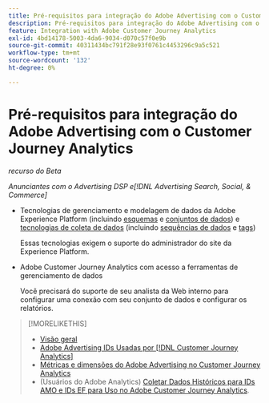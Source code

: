 ```yaml
---
title: Pré-requisitos para integração do Adobe Advertising com o Customer Journey Analytics
description: Pré-requisitos para integração do Adobe Advertising com o Customer Journey Analytics
feature: Integration with Adobe Customer Journey Analytics
exl-id: 4bd14178-5003-4da6-9034-d070c57f0e9b
source-git-commit: 40311434bc791f28e93f0761c4453296c9a5c521
workflow-type: tm+mt
source-wordcount: '132'
ht-degree: 0%

---
```


# Pré-requisitos para integração do Adobe Advertising com o Customer Journey Analytics

*recurso do Beta*

*Anunciantes com o Advertising DSP e[!DNL Advertising Search, Social, & Commerce]*

* Tecnologias de gerenciamento e modelagem de dados da Adobe Experience Platform (incluindo [esquemas](https://experienceleague.adobe.com/en/docs/experience-platform/xdm/home) e [conjuntos de dados](https://experienceleague.adobe.com/en/docs/experience-platform/catalog/datasets/overview)) e [tecnologias de coleta de dados](https://experienceleague.adobe.com/en/docs/experience-platform/collection/home) (incluindo [sequências de dados](https://experienceleague.adobe.com/en/docs/experience-platform/datastreams/overview) e [tags](https://experienceleague.adobe.com/en/docs/experience-platform/tags/home))

  Essas tecnologias exigem o suporte do administrador do site da Experience Platform.

* Adobe Customer Journey Analytics com acesso a ferramentas de gerenciamento de dados

  Você precisará do suporte de seu analista da Web interno para configurar uma conexão com seu conjunto de dados e configurar os relatórios.

>[!MORELIKETHIS]
>
>* [Visão geral](overview.md)
>* [Adobe Advertising IDs Usadas por [!DNL Customer Journey Analytics]](ids.md)
>* [Métricas e dimensões do Adobe Advertising no Customer Journey Analytics](advertising-data-in-cja.md)
>* (Usuários do Adobe Analytics) [Coletar Dados Históricos para IDs AMO e IDs EF para Uso no Adobe Customer Journey Analytics](/help/integrations/analytics/rvars-to-evars.md).
